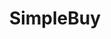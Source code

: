 ---
title: SimpleBuy
description: Buy gift cards or mobile refills from various businesses with Bitcoin.
homepage: https://simplebuy.io/en/
altFor: ['bitpay-wallet', 'dish-tv', 'gamesplanet', 'kinguin', 'microsoft', 'playasia', 'webhallen']
---